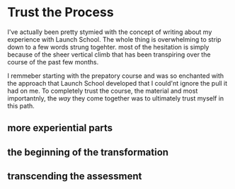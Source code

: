 # Trust the Process 

I've actually been pretty stymied with the concept of writing about my experience with Launch School. The whole thing is overwhelming to strip down to a few words strung togehter. most of the hesitation is simply because of the sheer vertical climb that has been transpiring over the course of the past few months.

I remmeber starting with the prepatory course and was so enchanted with the approach that Launch School developed that I could'nt ignore the pull it had on me. To completely trust the course, the material and most importantnly, the _way_ they come together was to ultimately trust myself in this path. 

## more experiential parts
## the beginning of the transformation
## transcending the assessment
